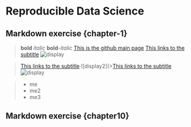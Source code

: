﻿

# Reproducible Data Science
## Markdown exercise {chapter-1}

>**bold**
>_italic_
>**bold**-_italic_
>[This is the github main page](https://github.com/melanieganz/ReproducibleQuantitativeDataAnalysis-2025)
>[This links to the subtitle](#chapter-1)
>![display](https://raw.githubusercontent.com/melanieganz/ReproducibleQuantitativeDataAnalysis-2025/main/markdown/Markdown-mark.jpg)

>[This links to the subtitle](#chapter-1)
>![display2](>[This links to the subtitle](#chapter-1)
>![display](https://github.com/melanieganz/ReproducibleQuantitativeDataAnalysis-2025/blob/main/markdown/Markdown-mark.png?raw=true)


>* me
>* me2
>* me3
























## Markdown exercise {chapter10}
